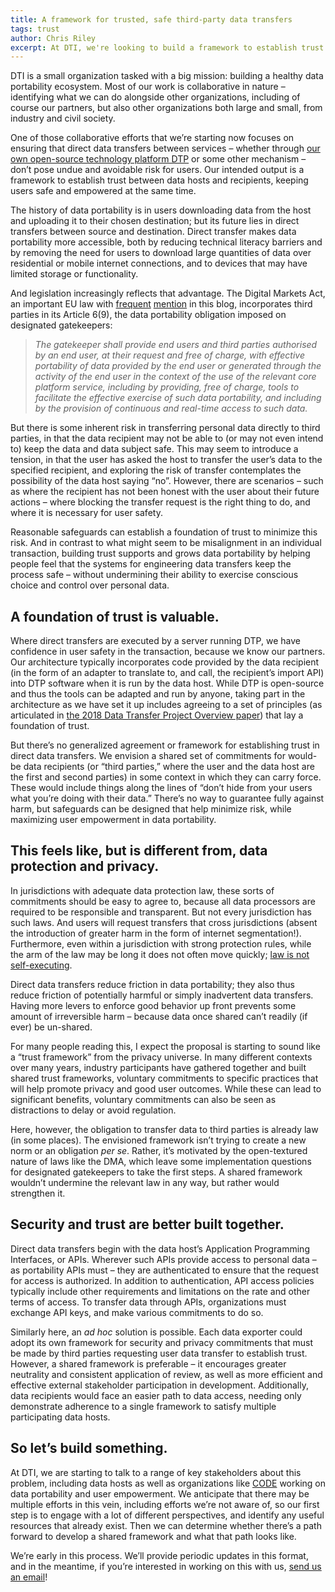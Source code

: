 ```yaml
---
title: A framework for trusted, safe third-party data transfers
tags: trust
author: Chris Riley
excerpt: At DTI, we're looking to build a framework to establish trust between data hosts and recipients, keeping users safe and empowered at the same time.
---
```


DTI is a small organization tasked with a big mission: building a healthy data portability ecosystem. Most of our work is collaborative in nature – identifying what we can do alongside other organizations, including of course our partners, but also other organizations both large and small, from industry and civil society.

One of those collaborative efforts that we’re starting now focuses on ensuring that direct data transfers between services – whether through [our own open-source technology platform DTP](https://dtinit.org/documentation) or some other mechanism – don’t pose undue and avoidable risk for users. Our intended output is a framework to establish trust between data hosts and recipients, keeping users safe and empowered at the same time.

The history of data portability is in users downloading data from the host and uploading it to their chosen destination; but its future lies in direct transfers between source and destination. Direct transfer makes data portability more accessible, both by reducing technical literacy barriers and by removing the need for users to download large quantities of data over residential or mobile internet connections, and to devices that may have limited storage or functionality.

And legislation increasingly reflects that advantage. The Digital Markets Act, an important EU law with [frequent](https://dtinit.org/blog/2023/06/06/complex-problem-space) [mention](https://dtinit.org/blog/2023/10/24/global-developments) in this blog, incorporates third parties in its Article 6(9), the data portability obligation imposed on designated gatekeepers:

> *The gatekeeper shall provide end users and third parties authorised by an end user, at their request and free of charge, with effective portability of data provided by the end user or generated through the activity of the end user in the context of the use of the relevant core platform service, including by providing, free of charge, tools to facilitate the effective exercise of such data portability, and including by the provision of continuous and real-time access to such data.*

But there is some inherent risk in transferring personal data directly to third parties, in that the data recipient may not be able to (or may not even intend to) keep the data and data subject safe. This may seem to introduce a tension, in that the user has asked the host to transfer the user’s data to the specified recipient, and exploring the risk of transfer contemplates the possibility of the data host saying “no”. However, there are scenarios – such as where the recipient has not been honest with the user about their future actions – where blocking the transfer request is the right thing to do, and where it is necessary for user safety.

Reasonable safeguards can establish a foundation of trust to minimize this risk. And in contrast to what might seem to be misalignment in an individual transaction, building trust supports and grows data portability by helping people feel that the systems for engineering data transfers keep the process safe – without undermining their ability to exercise conscious choice and control over personal data.

## A foundation of trust is valuable.

Where direct transfers are executed by a server running DTP, we have confidence in user safety in the transaction, because we know our partners. Our architecture typically incorporates code provided by the data recipient (in the form of an adapter to translate to, and call, the recipient’s import API) into DTP software when it is run by the data host. While DTP is open-source and thus the tools can be adapted and run by anyone, taking part in the architecture as we have set it up includes agreeing to a set of principles (as articulated in [the 2018 Data Transfer Project Overview paper](https://dtinit.org/assets/dtp-overview.pdf)) that lay a foundation of trust.

But there’s no generalized agreement or framework for establishing trust in direct data transfers. We envision a shared set of commitments for would-be data recipients (or “third parties,” where the user and the data host are the first and second parties) in some context in which they can carry force. These would include things along the lines of “don’t hide from your users what you’re doing with their data.” There’s no way to guarantee fully against harm, but safeguards can be designed that help minimize risk, while maximizing user empowerment in data portability.

## This feels like, but is different from, data protection and privacy.

In jurisdictions with adequate data protection law, these sorts of commitments should be easy to agree to, because all data processors are required to be responsible and transparent. But not every jurisdiction has such laws. And users will request transfers that cross jurisdictions (absent the introduction of greater harm in the form of internet segmentation!). Furthermore, even within a jurisdiction with strong protection rules, while the arm of the law may be long it does not often move quickly; [law is not self-executing](https://dtinit.org/blog/2023/08/01/law-isnt-code).

Direct data transfers reduce friction in data portability; they also thus reduce friction of potentially harmful or simply inadvertent data transfers. Having more levers to enforce good behavior up front prevents some amount of irreversible harm – because data once shared can’t readily (if ever) be un-shared.

For many people reading this, I expect the proposal is starting to sound like a “trust framework” from the privacy universe. In many different contexts over many years, industry participants have gathered together and built shared trust frameworks, voluntary commitments to specific practices that will help promote privacy and good user outcomes. While these can lead to significant benefits, voluntary commitments can also be seen as distractions to delay or avoid regulation.

Here, however, the obligation to transfer data to third parties is already law (in some places). The envisioned framework isn’t trying to create a new norm or an obligation *per se*. Rather, it’s motivated by the open-textured nature of laws like the DMA, which leave some implementation questions for designated gatekeepers to take the first steps. A shared framework wouldn’t undermine the relevant law in any way, but rather would strengthen it.

## Security and trust are better built together.

Direct data transfers begin with the data host’s Application Programming Interfaces, or APIs. Wherever such APIs provide access to personal data – as portability APIs must – they are authenticated to ensure that the request for access is authorized. In addition to authentication, API access policies typically include other requirements and limitations on the rate and other terms of access. To transfer data through APIs, organizations must exchange API keys, and make various commitments to do so.

Similarly here, an *ad hoc* solution is possible. Each data exporter could adopt its own framework for security and privacy commitments that must be made by third parties requesting user data transfer to establish trust. However, a shared framework is preferable – it encourages greater neutrality and consistent application of review, as well as more efficient and effective external stakeholder participation in development. Additionally, data recipients would face an easier path to data access, needing only demonstrate adherence to a single framework to satisfy multiple participating data hosts.

## So let’s build something.

At DTI, we are starting to talk to a range of key stakeholders about this problem, including data hosts as well as organizations like [CODE](https://www.codepolicy.org/) working on data portability and user empowerment. We anticipate that there may be multiple efforts in this vein, including efforts we’re not aware of, so our first step is to engage with a lot of different perspectives, and identify any useful resources that already exist. Then we can determine whether there’s a path forward to develop a shared framework and what that path looks like.

We’re early in this process. We’ll provide periodic updates in this format, and in the meantime, if you’re interested in working on this with us, [send us an email](mailto:secpriv@dtinit.org)!
